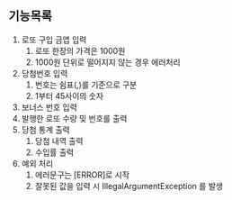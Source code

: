 ## 기능목록

1. 로또 구입 금앱 입력
   1. 로또 한장의 가격은 1000원
   2. 1000원 단위로 떨어지지 않는 경우 에러처리
2. 당첨번호 입력
   1. 번호는 쉼표(,)를 기준으로 구분
   2. 1부터 45사이의 숫자
3. 보너스 번호 입력
4. 발행한 로또 수량 및 번호를 출력
5. 당첨 통계 출력
   1. 당첨 내역 출력
   2. 수입률 출력
6. 예외 처리
   1. 에러문구는 [ERROR]로 시작
   2. 잘못된 값을 입력 시 IllegalArgumentException 를 발생